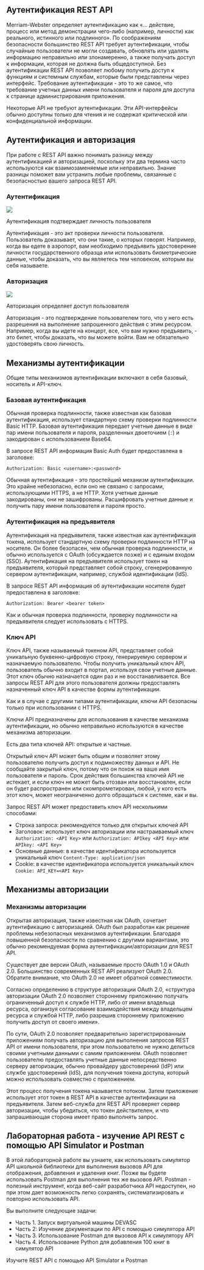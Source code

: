 <!-- 4.5.1 -->
## Аутентификация REST API

Merriam-Webster определяет аутентификацию как «… действие, процесс или метод демонстрации чего-либо (например, личности) как реального, истинного или подлинного». По соображениям безопасности большинство REST API требует аутентификации, чтобы случайные пользователи не могли создавать, обновлять или удалять информацию неправильно или злонамеренно, а также получать доступ к информации, которая не должна быть общедоступной. Без аутентификации REST API позволяет любому получить доступ к функциям и системным службам, которые были представлены через интерфейс. Требование аутентификации - это то же самое, что требование учетных данных имени пользователя и пароля для доступа к странице администрирования приложения.

Некоторые API не требуют аутентификации. Эти API-интерфейсы обычно доступны только для чтения и не содержат критической или конфиденциальной информации.

<!-- 4.5.2 -->
## Аутентификация и авторизация

При работе с REST API важно понимать разницу между аутентификацией и авторизацией, поскольку эти два термина часто используются как взаимозаменяемые или неправильно. Знание разницы поможет вам устранить любые проблемы, связанные с безопасностью вашего запроса REST API.

### Аутентификация

![](./assets/4.5.2-1.png)
<!-- https://contenthub.netacad.com/courses/devnet/337c1050-b012-11ea-8a1b-c929643d7563/33931ac0-b012-11ea-8a1b-c929643d7563/assets/9780d9b2-bcc3-11ea-af32-dfde9d560aae.svg -->

Аутентификация подтверждает личность пользователя

Аутентификация - это акт проверки личности пользователя. Пользователь доказывает, что они такие, о которых говорят. Например, когда вы едете в аэропорт, вам необходимо предъявить удостоверение личности государственного образца или использовать биометрические данные, чтобы доказать, что вы являетесь тем человеком, которым вы себя называете.

### Авторизация

![](./assets/4.5.2-2.png)
<!-- /courses/devnet/337c1050-b012-11ea-8a1b-c929643d7563/33931ac0-b012-11ea-8a1b-c929643d7563/assets/9780d9b3-bcc3-11ea-af32-dfde9d560aae.svg -->

Авторизация определяет доступ пользователя

Авторизация - это подтверждение пользователем того, что у него есть разрешения на выполнение запрошенного действия с этим ресурсом. Например, когда вы идете на концерт, все, что вам нужно предъявить, - это билет, чтобы доказать, что вы можете войти. Вам не обязательно удостоверять свою личность.

<!-- 4.5.3 -->
## Механизмы аутентификации

Общие типы механизмов аутентификации включают в себя базовый, носитель и API-ключ.

### Базовая аутентификация

Обычная проверка подлинности, также известная как базовая аутентификация, использует стандартную схему проверки подлинности Basic HTTP. Базовая аутентификация передает учетные данные в виде пар имени пользователя и пароля, разделенных двоеточием (`:`) и закодирован с использованием Base64.

В запросе REST API информация Basic Auth будет предоставлена в заголовке:

```
Authorization: Basic <username>:<password>
```

Обычная аутентификация - это простейший механизм аутентификации. Это крайне небезопасно, если оно не связано с запросами, использующими HTTPS, а не HTTP. Хотя учетные данные закодированы, они не зашифрованы. Расшифровать учетные данные и получить пару имени пользователя и пароля просто.

### Аутентификация на предъявителя

Аутентификация на предъявителя, также известная как аутентификация токена, использует стандартную схему проверки подлинности HTTP на носителе. Он более безопасен, чем обычная проверка подлинности, и обычно используется с OAuth (обсуждается позже) и с единым входом (SSO). Аутентификация на предъявителя использует токен на предъявителя, который представляет собой строку, сгенерированную сервером аутентификации, например, службой идентификации (IdS).

В запросе REST API информация об аутентификации носителя будет предоставлена в заголовке:

```
Authorization: Bearer <bearer token>
```

Как и обычная проверка подлинности, проверку подлинности на предъявителя следует использовать с HTTPS.

### Ключ API

Ключ API, также называемый токеном API, представляет собой уникальную буквенно-цифровую строку, генерируемую сервером и назначаемую пользователю. Чтобы получить уникальный ключ API, пользователь обычно входит в портал, используя свои учетные данные. Этот ключ обычно назначается один раз и не восстанавливается. Все запросы REST API для этого пользователя должны предоставлять назначенный ключ API в качестве формы аутентификации.

Как и в случае с другими типами аутентификации, ключи API безопасны только при использовании с HTTPS.

Ключи API предназначены для использования в качестве механизма аутентификации, но обычно неправильно используются в качестве механизма авторизации.

Есть два типа ключей API: открытые и частные.

Открытый ключ API может быть общим и позволяет этому пользователю получить доступ к подмножеству данных и API. Не сообщайте закрытый ключ, потому что он похож на ваше имя пользователя и пароль. Срок действия большинства ключей API не истекает, и если ключ не может быть отозван или восстановлен, если он будет распространен или скомпрометирован, любой, у кого есть этот ключ, может неограниченно долго обращаться к системе, как и вы.

Запрос REST API может предоставить ключ API несколькими способами:

* Строка запроса: рекомендуется только для открытых ключей API
* Заголовок: использует ключ авторизации или настраиваемый ключ `Authorization: <API Key>` или `Authorization: APIkey <API Key>` или `APIkey: <API Key>`
* Основные данные: в качестве идентификатора используется уникальный ключ `Content-Type: application/json`
* Cookie: в качестве идентификатора используется уникальный ключ `Cookie: API_KEY=<API Key>`

<!-- 4.5.4 -->
## Механизмы авторизации

### Механизмы авторизации

Открытая авторизация, также известная как OAuth, сочетает аутентификацию с авторизацией. OAuth был разработан как решение проблемы небезопасных механизмов аутентификации. Благодаря повышенной безопасности по сравнению с другими вариантами, это обычно рекомендуемая форма аутентификации/авторизации для REST API.

Существует две версии OAuth, называемые просто OAuth 1.0 и OAuth 2.0. Большинство современных REST API реализуют OAuth 2.0. Обратите внимание, что OAuth 2.0 не имеет обратной совместимости.

Согласно определению в структуре авторизации OAuth 2.0, «структура авторизации OAuth 2.0 позволяет стороннему приложению получать ограниченный доступ к службе HTTP, либо от имени владельца ресурса, организуя согласование взаимодействия между владельцем ресурса и службой HTTP, либо разрешив стороннему приложению получить доступ от своего имени».

По сути, OAuth 2.0 позволяет предварительно зарегистрированным приложениям получать авторизацию для выполнения запросов REST API от имени пользователя, при этом пользователю не нужно делиться своими учетными данными с самим приложением. OAuth позволяет пользователю предоставлять учетные данные непосредственно серверу авторизации, обычно провайдеру удостоверений (IdP) или службе удостоверений (IdS), для получения токена доступа, который можно использовать совместно с приложением.

Этот процесс получения токена называется потоком. Затем приложение использует этот токен в REST API в качестве аутентификации на предъявителя. Затем веб-служба для REST API проверяет сервер авторизации, чтобы убедиться, что токен действителен, и что запрашивающая сторона имеет право выполнять запрос.

<!-- 4.5.5 -->
## Лабораторная работа - изучение API REST с помощью API Simulator и Postman

В этой лабораторной работе вы узнаете, как использовать симулятор API школьной библиотеки для выполнения вызовов API для отображения, добавления и удаления книг. Позже вы будете использовать Postman для выполнения тех же вызовов API. Postman - полезный инструмент, когда веб-сайт разработчика API недоступен, но при этом дает возможность легко сохранять, систематизировать и повторно использовать API.

Вы выполните следующие задачи:

* Часть 1. Запуск виртуальной машины DEVASC
* Часть 2: Изучение документации по API с помощью симулятора API
* Часть 3. Использование Postman для вызовов API к симулятору API
* Часть 4. Использование Python для добавления 100 книг в симулятор API

Изучите REST API с помощью API Simulator и Postman
